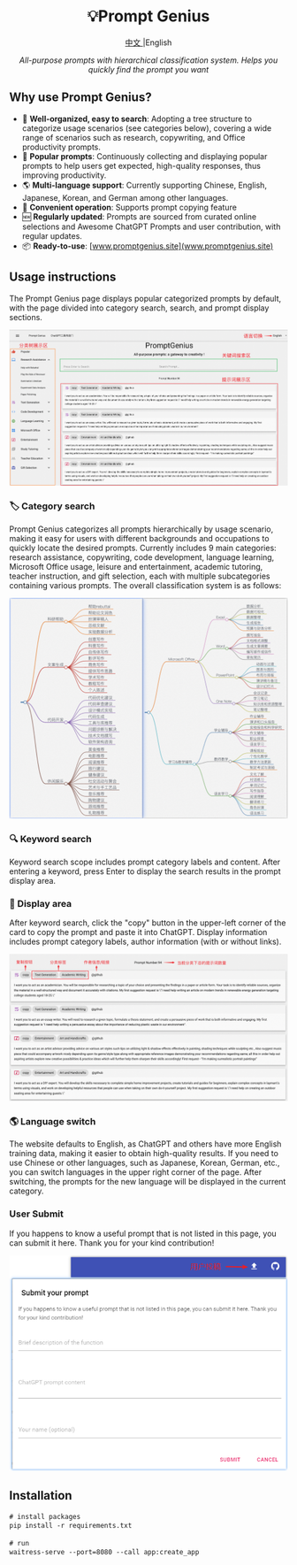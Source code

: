 <h1 align="center">
💡Prompt Genius
</h1>
<p align="center">
    <a href="./readme.md">中文 </a> |English
</p>
<p align="center">
    <em>All-purpose prompts with hierarchical classification system. Helps you quickly find the prompt you want</em>
</p>

## Why use Prompt Genius?

- 🌟 **Well-organized, easy to search**: Adopting a tree structure to categorize usage scenarios (see categories below), covering a wide range of scenarios such as research, copywriting, and Office productivity prompts.
- 🚀 **Popular prompts**: Continuously collecting and displaying popular prompts to help users get expected, high-quality responses, thus improving productivity.
- 🌎 **Multi-language support**: Currently supporting Chinese, English, Japanese, Korean, and German among other languages.
- 🤏 **Convenient operation**: Supports prompt copying feature
- 🆕 **Regularly updated**: Prompts are sourced from curated online selections and Awesome ChatGPT Prompts and user contribution, with regular updates.
- 📦 **Ready-to-use**: [www.promptgenius.site](www.promptgenius.site)

## Usage instructions

The Prompt Genius page displays popular categorized prompts by default, with the page divided into category search, search, and prompt display sections.

![image](./img/prompt_genius.png)

### 🏷︎ Category search
Prompt Genius categorizes all prompts hierarchically by usage scenario, making it easy for users with different backgrounds and occupations to quickly locate the desired prompts.
Currently includes 9 main categories: research assistance, copywriting, code development, language learning, Microsoft Office usage, leisure and entertainment, academic tutoring, teacher instruction, and gift selection, each with multiple subcategories containing various prompts. The overall classification system is as follows:

![image](./img/class_tree.png)

### 🔍 Keyword search

Keyword search scope includes prompt category labels and content. After entering a keyword, press Enter to display the search results in the prompt display area.

### 🔬 Display area

After keyword search, click the "copy" button in the upper-left corner of the card to copy the prompt and paste it into ChatGPT. Display information includes prompt category labels, author information (with or without links).

![image](./img/prompt_show.png)

### 🌎 Language switch

The website defaults to English, as ChatGPT and others have more English training data, making it easier to obtain high-quality results. If you need to use Chinese or other languages, such as Japanese, Korean, German, etc., you can switch languages in the upper right corner of the page.
After switching, the prompts for the new language will be displayed in the current category.

### User Submit
If you happens to know a useful prompt that is not listed in this page, you can submit it here. Thank you for your kind contribution!

![image](./img/user_submit.png)



## Installation

```shell
# install packages
pip install -r requirements.txt

# run
waitress-serve --port=8080 --call app:create_app
```